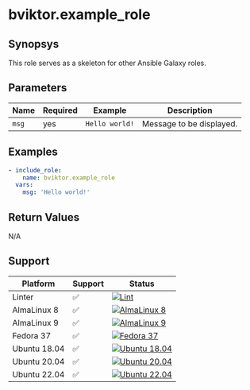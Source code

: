 # bviktor.example_role

## Synopsys

This role serves as a skeleton for other Ansible Galaxy roles.

## Parameters

| Name | Required | Example | Description |
|---|---|---|---|
| `msg` | yes | `Hello world!` | Message to be displayed. |

## Examples

```yml
- include_role:
    name: bviktor.example_role
  vars:
    msg: 'Hello world!'
```

## Return Values

N/A

## Support

| Platform | Support | Status |
|---|---|---|
| Linter | ✅ | [![Lint](https://github.com/noobient/ansible-example_role/actions/workflows/lint.yml/badge.svg)](https://github.com/noobient/ansible-example_role/actions/workflows/lint.yml) |
| AlmaLinux 8 | ✅ | [![AlmaLinux 8](https://github.com/noobient/ansible-example_role/actions/workflows/almalinux-8.yml/badge.svg)](https://github.com/noobient/ansible-example_role/actions/workflows/almalinux-8.yml) |
| AlmaLinux 9 | ✅ | [![AlmaLinux 9](https://github.com/noobient/ansible-example_role/actions/workflows/almalinux-9.yml/badge.svg)](https://github.com/noobient/ansible-example_role/actions/workflows/almalinux-9.yml) |
| Fedora 37 | ✅ | [![Fedora 37](https://github.com/noobient/ansible-example_role/actions/workflows/fedora-37.yml/badge.svg)](https://github.com/noobient/ansible-example_role/actions/workflows/fedora-37.yml) |
| Ubuntu 18.04 | ✅ | [![Ubuntu 18.04](https://github.com/noobient/ansible-example_role/actions/workflows/ubuntu-18.04.yml/badge.svg)](https://github.com/noobient/ansible-example_role/actions/workflows/ubuntu-18.04.yml) |
| Ubuntu 20.04 | ✅ | [![Ubuntu 20.04](https://github.com/noobient/ansible-example_role/actions/workflows/ubuntu-20.04.yml/badge.svg)](https://github.com/noobient/ansible-example_role/actions/workflows/ubuntu-20.04.yml) |
| Ubuntu 22.04 | ✅ | [![Ubuntu 22.04](https://github.com/noobient/ansible-example_role/actions/workflows/ubuntu-22.04.yml/badge.svg)](https://github.com/noobient/ansible-example_role/actions/workflows/ubuntu-22.04.yml) |
